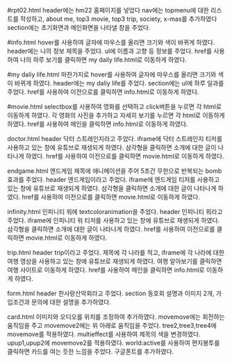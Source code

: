 #rpt02.html
header에는 hm22 홈페이지를 넣었다
nav에는 topmenu에 대한 리스트를 작성하고, about me, top3 movie, top3 trip, society, x-mas를 추가하였다
section에는 초기화면과 메인화면을 나타낼 창을 주었다.

#info.html
hover를 사용하여 글자에 마우스를 올리면 크기와 색이 바뀌게 하였다.
header에는 나의 정보 제목을 주었다.
ul에 이름과 고향 등 정보를 주었다.
href를 사용하여 나의 하루 보기를 클릭하면 my daily life.html로 이동하게 하였다.

#my daliy life.html
마찬가지로 hover를 사용하여 글자에 마우스를 올리면 크기와 색이 바뀌게 하였다.
header에는 my daliy life를 주었다.
section에는 ul에 하루 일과를 주었다.
href를 사용하여 이전으로를 클릭하면 info.html로 이동하게 하였다.

#movie.html
selectbox를 사용하여 영화를 선택하고 click버튼을 누르면 각 html로 이동하게 하였다.
각 영화의 사진을 추가하고 자세히 보기를 누르면 각 html로 이동하게 하였다.
href를 사용하여 메인을 클릭하면 info.html로 이동하게 하였다.

doctor.html
header 닥터 스트레인지라고 주었다.
iframe에 닥터 스트레인지 티저를 사용하고 있는 창에 유튜브로 재생되게 하였다.
삼각형을 클릭하면 소개에 대한 글이 나타나게 하였다.
href를 사용하여 이전으로를 클릭하면 movie.html로 이동하게 하였다.

endgame.html
엔드게임 제목에 애니메이션을 주어 5초간 무한으로 반복되는 bomb효과를 주었다.
header 엔드게임이라고 주었다.
iframe에 엔드게임 티저를 사용하고 있는 창에 유튜브로 재생되게 하였다.
삼각형을 클릭하면 소개에 대한 글이 나타나게 하였다.
href를 사용하여 이전으로를 클릭하면 movie.html로 이동하게 하였다.

infinity.html
인피니티 워에 textcoloranimation을 주었다.
header 인피니티 워라고 주었다.
iframe에 인피니티 워 티저를 사용하고 있는 창에 유튜브로 재생되게 하였다.
삼각형을 클릭하면 소개에 대한 글이 나타나게 하였다.
href를 사용하여 이전으로를 클릭하면 movie.html로 이동하게 하였다.

trip.html
header trip이라고 주었다.
제목에 각 나라를 적고, iframe에 각 나라에 대한 여행 영상을 사용하고 있는 창에 유튜브로 재생되게 하였다.
여행 알아보기를 클릭하면 여행 사이트로 이동하게 하였다.
href를 사용하여 메인을 클릭하면 info.html로 이동하게 하였다.

form.html
header 한사랑산악회라고 주었다.
section 동호회 설명과 이미지 2개, 가입조건과 문의에 대한 설명을 추가하였다.

card.html
이미지와 오디오를 위치를 조정하여 추가하였다.
movemove에는 회전하는 움직임을 주고 movemove2에는 위 아래로 움직임을 주었다.
tree2,tree3,tree4에 movemove를 적용하였다.
multieffect를 사용하여 제목의 색을 변경하였다.
upup1,upup2에 movemove2를 적용하였다.
world:active를 사용하여 편지봉투를 클릭하면 카드를 여는 듯한 느낌을 주었다.
구글폰트를 추가하였다.
